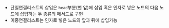 * 단일연결리스트의 삽입은 `head`부분(맨 앞)에 삽입 혹은 인자로 넣은 노드의 다음 노드에 삽입하는 두 종류의 메서드로 구현
* 이중연결리스트는 인자로 넣은 노드의 앞과 뒤에 삽입가능